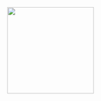 <div align=center id="wrap">
    <a href=#">
      <img height=200 align="center" src="https://github-readme-stats.vercel.app/api/top-langs/?username=NicolasHuberty&langs_count=10&layout=compact&theme=tokyonight&custom_title=Nicolas%20Huberty%27s%20languages" />
    </a>
